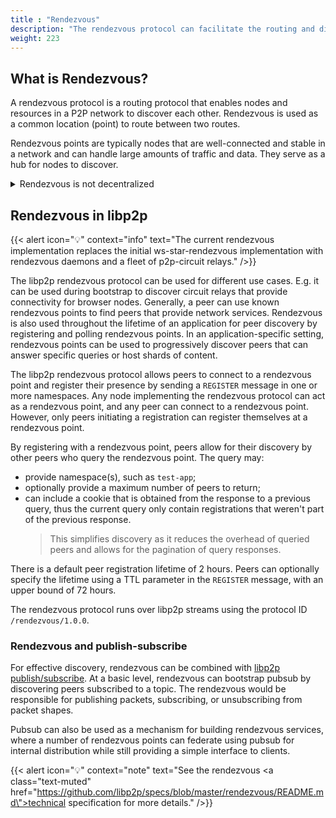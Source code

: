 ```yaml
---
title : "Rendezvous"
description: "The rendezvous protocol can facilitate the routing and discovery of nodes in a P2P network using a common location."
weight: 223
---
```


## What is Rendezvous?

A rendezvous protocol is a routing protocol that enables nodes and resources
in a P2P network to discover each other. Rendezvous is used
as a common location (point) to route between two routes.

Rendezvous points are typically nodes that are well-connected and stable in
a network and can handle large amounts of traffic and data. They
serve as a hub for nodes to discover.

<details>
  <summary>Rendezvous is not decentralized</summary>

  It is important to note that Rendezvous is not decentralized but rather
  federated. While this has its use cases, it also introduces a single
  point of failure into the network. This can be contrasted with fully decentralized
  solutions like DHT and Gossipsub. DHT (Distributed Hash Table) and Gossipsub are
  decentralized alternatives to Rendezvous.

  [DHT](/concepts/discovery-routing/kaddht.md) is a distributed network protocol used to store and
  retrieve data in a P2P network efficiently. It is like a hash table mapping keys
  to values, allowing for fast lookups and efficient data distribution across the network.

  [Gossipsub](/concepts/pubsub/overview.md), on the other hand, is a pub-sub (publish-subscribe) protocol
  that is used to distribute messages and data across a network. It uses a gossip-based
  mechanism to propagate messages throughout the network, allowing fast and efficient
  distribution without relying on a central control point.

</details>

## Rendezvous in libp2p

{{< alert icon="💡" context="info" text="The current rendezvous implementation replaces the initial ws-star-rendezvous implementation with rendezvous daemons and a fleet of p2p-circuit relays." />}}

The libp2p rendezvous protocol can be used for different use cases. E.g. it can
be used during bootstrap to discover circuit relays that provide connectivity
for browser nodes. Generally, a peer can use known rendezvous points to find
peers that provide network services. Rendezvous is also used throughout the
lifetime of an application for peer discovery by registering and polling
rendezvous points. In an application-specific setting, rendezvous points can be
used to progressively discover peers that can answer specific queries or host
shards of content.

The libp2p rendezvous protocol allows peers to connect to a rendezvous point and
register their presence by sending a `REGISTER` message in one or more
namespaces. Any node implementing the rendezvous protocol can act as a
rendezvous point, and any peer can connect to a rendezvous point. However, only
peers initiating a registration can register themselves at a rendezvous point.

By registering with a rendezvous point, peers allow for their discovery by other peers who
query the rendezvous point. The query may:

- provide namespace(s), such as `test-app`;
- optionally provide a maximum number of peers to return;
- can include a cookie that is obtained from the response to a previous query,
  thus the current query only contain registrations that weren't part of the
  previous response.
  > This simplifies discovery as it reduces the overhead of queried peers and allows for
  > the pagination of query responses.

There is a default peer registration lifetime of 2 hours. Peers can optionally specify the
lifetime using a TTL parameter in the `REGISTER` message, with an upper bound of 72 hours.

The rendezvous protocol runs over libp2p streams using the protocol ID `/rendezvous/1.0.0`.

<!-- TO ADD: Interaction diagrams and context -->

### Rendezvous and publish-subscribe

For effective discovery, rendezvous can be combined with [libp2p publish/subscribe](/concepts/pubsub/overview.md).
At a basic level, rendezvous can bootstrap pubsub by discovering peers subscribed to a topic. The rendezvous would
be responsible for publishing packets, subscribing, or unsubscribing from packet shapes.

Pubsub can also be used as a mechanism for building rendezvous services, where a number
of rendezvous points can federate using pubsub for internal distribution while still
providing a simple interface to clients.

<!-- DIAGRAMS COMING SOON -->

{{< alert icon="💡" context="note" text="See the rendezvous <a class=\"text-muted\" href=\"https://github.com/libp2p/specs/blob/master/rendezvous/README.md\">technical specification</a> for more details." />}}
